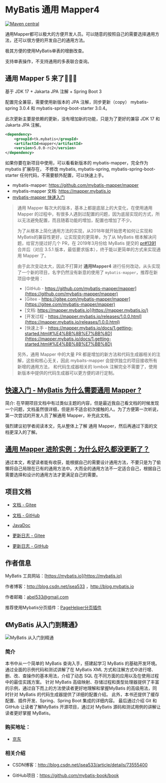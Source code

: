 # MyBatis 通用 Mapper4

[![Maven central](https://maven-badges.herokuapp.com/maven-central/tk.mybatis/mapper/badge.svg)](https://maven-badges.herokuapp.com/maven-central/tk.mybatis/mapper)

通用Mapper都可以极大的方便开发人员。可以随意的按照自己的需要选择通用方法，还可以很方便的开发自己的通用方法。

极其方便的使用MyBatis单表的增删改查。

支持单表操作，不支持通用的多表联合查询。

## 通用 Mapper 5 来了🎉🎉🎉

基于 JDK 17 + Jakarta JPA 注解 + Spring Boot 3

配置完全兼容，需要使用新版本的 JPA 注解，同步更新（copy） mybatis-spring 3.0.4 和 mybatis-spring-boot-starter 3.0.4。

此次更新主要是依赖的更新，没有增加新的功能，只是为了更好的兼容 JDK 17 和 Jakarta JPA 注解。

```xml
<dependency>
    <groupId>tk.mybatis</groupId>
    <artifactId>mapper</artifactId>
    <version>5.0.0-rc2</version>
</dependency>
```

如果你要在新项目中使用，可以看看新版本的 mybatis-mapper，完全作为 mybatis 扩展存在，
不修改 mybatis, mybatis-spring, mybatis-spring-boot-starter 任何代码，不需要额外配置，可以快速上手。

- mybatis-mapper: https://github.com/mybatis-mapper/mapper
- mybatis-mapper 文档: https://mapper.mybatis.io
- [mybatis-mapper 快速入门](https://mapper.mybatis.io/docs/1.getting-started.html#%E4%BB%8B%E7%BB%8D)

> 通用 Mapper 每次大的版本，基本上都是底层上的大变化，在使用通用 Mapper 的过程中，有很多人遇到过配置的问题，因为底层实现的方式，所以无法避免配置，而且随着功能的增加，配置也增加了不少。
>
> 为了从根本上简化通用方法的实现，从2018年就开始思考如何让实现和MyBatis的兼容性更好，让实现变的更简单，为了从 MyBatis 根本解决问题，给官方提过好几个 PR，在 2019年3月份给 MyBatis 提交的
[pr#1391](https://github.com/mybatis/mybatis-3/pull/1391) 合并后（对应 3.5.1 版本，最低要求版本），终于能以更简单的方式来实现通用 Mapper 了。
>
> 由于此次变动太大，因此不打算对 **通用Mapper4** 进行任何改动，从头实现了一个新的项目，名字仍然没有新意的使用了 `mybatis-mapper`，推荐在新项目中使用：
>
> - [GitHub - https://github.com/mybatis-mapper/mapper](https://github.com/mybatis-mapper/mapper)
> - [Gitee - https://gitee.com/mybatis-mapper/mapper](https://gitee.com/mybatis-mapper/mapper)
> - [文档: https://mapper.mybatis.io](https://mapper.mybatis.io/)
> - [开发过程 - https://mapper.mybatis.io/releases/1.0.0.html](https://mapper.mybatis.io/releases/1.0.0.html)
> - [快速上手 - https://mapper.mybatis.io/docs/1.getting-started.html#%E4%BB%8B%E7%BB%8D](https://mapper.mybatis.io/docs/1.getting-started.html#%E4%BB%8B%E7%BB%8D)
>
> 另外，通用 Mapper 中的大量 PR 都是增加的新方法和代码生成器相关的注解，这些和核心无关，因此 mybaits-mapper 会提供独立的项目接收所有新增的通用方法， 和代码生成器相关的 lombok
注解完全不需要了，使用新版本中提供的代码生成器可以更方便的进行定制。

## [**快速入门 - MyBatis 为什么需要通用 Mapper ?**](https://blog.csdn.net/isea533/article/details/83045335)

简介: 在早期项目文档中有过类似主题的内容，但是最近我自己看文档的时候发现一个问题，文档虽然很详细，但是并不适合初次接触的人。为了方便第一次听说，第一次尝试的开发人员了解通用 Mapper，补充此文档。

强烈建议初学者阅读本文，先从整体上了解 通用 Mapper，然后再通过下面的文档更深入的了解。

## [**通用 Mapper 进阶实例：为什么好久都没更新了？**](https://blog.csdn.net/isea533/article/details/104776347)

通过本文，希望读者能有收获，能根据自己的需要设计通用方法，不要只是为了偷懒将自己局限在已有的通用方法中。大而全的通用方法不一定适合自己，根据自己需要选择和设计的通用方法才更满足自己的需要。

## 项目文档

- [文档 - Gitee](https://gitee.com/free/Mapper/wikis/Home)

- [文档 - GitHub](https://github.com/abel533/Mapper/wiki)

- [JavaDoc](https://apidoc.gitee.com/free/Mapper/)

- [更新日志 - Gitee](https://gitee.com/free/Mapper/wikis/changelog)

- [更新日志 - GitHub](https://github.com/abel533/Mapper/wiki/changelog)

## 作者信息

MyBatis 工具网站：[https://mybatis.io](https://mybatis.io)

作者博客：http://blog.csdn.net/isea533 ，http://blog.mybatis.io

作者邮箱：abel533@gmail.com

推荐使用Mybatis分页插件：[PageHelper分页插件](https://github.com/pagehelper/Mybatis-PageHelper)

## 《MyBatis 从入门到精通》

![MyBatis 从入门到精通](https://github.com/mybatis-book/book/raw/master/book.png)

### 简介

本书中从一个简单的 MyBatis 查询入手，搭建起学习 MyBatis 的基础开发环境。 通过全面的示例代码和测试讲解了在 MyBatis XML 方式和注解方式中进行增、删、改、查操作的基本用法，介绍了动态 SQL
在不同方面的应用以及在使用过程中的最佳实践方案。 针对 MyBatis 高级映射、存储过程和类型处理器提供了丰富的示例，通过自下而上的方法使读者更好地理解和掌握MyBatis 的高级用法，同时针对 MyBatis
的代码生成器提供了详细的配置介绍。 此外，本书还提供了缓存配置、插件开发、Spring、Spring Boot 集成的详细内容。 最后通过介绍 Git 和 GitHub 让读者了解MyBatis 开源项目，通过对 MyBatis
源码和测试用例的讲解让读者更好掌握 MyBatis。

### 购买地址：

- [京东](https://item.jd.com/12103309.html)

### 相关介绍

- CSDN博客：http://blog.csdn.net/isea533/article/details/73555400

- GitHub项目：https://github.com/mybatis-book/book
